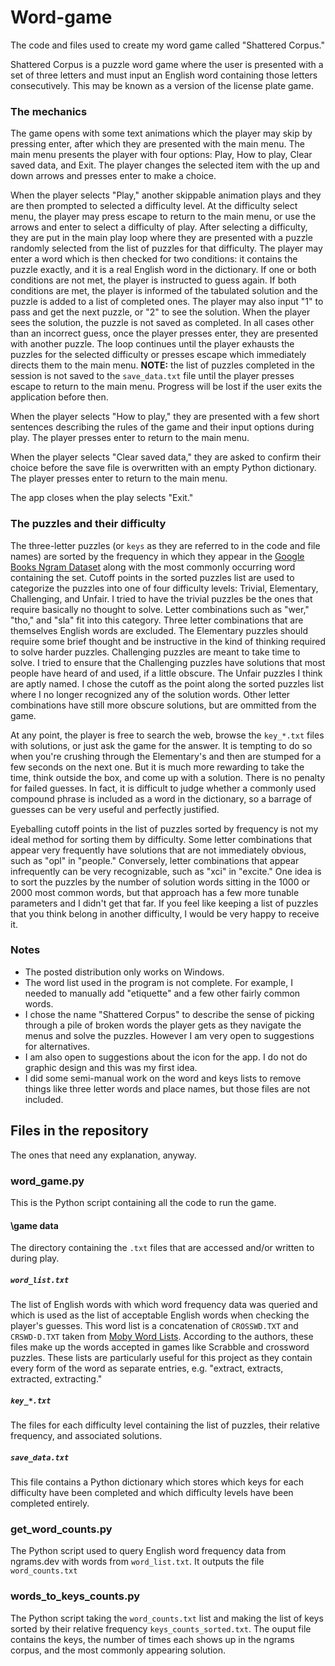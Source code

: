 # Word-game
The code and files used to create my word game called "Shattered Corpus."

Shattered Corpus is a puzzle word game where the user is presented with a set of three letters and must input an English word containing those letters consecutively. This may be known as a version of the license plate game.


### The mechanics

The game opens with some text animations which the player may skip by pressing enter, after which they are presented with the main menu. The main menu presents the player with four options: Play, How to play, Clear saved data, and Exit. The player changes the selected item with the up and down arrows and presses enter to make a choice. 

When the player selects "Play," another skippable animation plays and they are then prompted to selected a difficulty level. At the difficulty select menu, the player may press escape to return to the main menu, or use the arrows and enter to select a difficulty of play. After selecting a difficulty, they are put in the main play loop where they are presented with a puzzle randomly selected from the list of puzzles for that difficulty. The player may enter a word which is then checked for two conditions: it contains the puzzle exactly, and it is a real English word in the dictionary. If one or both conditions are not met, the player is instructed to guess again. If both conditions are met, the player is informed of the tabulated solution and the puzzle is added to a list of completed ones. The player may also input "1" to pass and get the next puzzle, or "2" to see the solution. When the player sees the solution, the puzzle is not saved as completed. In all cases other than an incorrect guess, once the player presses enter, they are presented with another puzzle. The loop continues until the player exhausts the puzzles for the selected difficulty or presses escape which immediately directs them to the main menu. 
**NOTE:** the list of puzzles completed in the session is not saved to the `save_data.txt` file until the player presses escape to return to the main menu. Progress will be lost if the user exits the application before then.

When the player selects "How to play," they are presented with a few short sentences describing the rules of the game and their input options during play. The player presses enter to return to the main menu.

When the player selects "Clear saved data," they are asked to confirm their choice before the save file is overwritten with an empty Python dictionary. The player presses enter to return to the main menu.

The app closes when the play selects "Exit."


### The puzzles and their difficulty

The three-letter puzzles (or `keys` as they are referred to in the code and file names) are sorted by the frequency in which they appear in the [Google Books Ngram Dataset](https://books.google.com/ngrams/) along with the most commonly occurring word containing the set. Cutoff points in the sorted puzzles list are used to categorize the puzzles into one of four difficulty levels: Trivial, Elementary, Challenging, and Unfair. I tried to have the trivial puzzles be the ones that require basically no thought to solve. Letter combinations such as "wer," "tho," and "sla" fit into this category. Three letter combinations that are themselves English words are excluded. The Elementary puzzles should require some brief thought and be instructive in the kind of thinking required to solve harder puzzles. Challenging puzzles are meant to take time to solve. I tried to ensure that the Challenging puzzles have solutions that most people have heard of and used, if a little obscure. The Unfair puzzles I think are aptly named. I chose the cutoff as the point along the sorted puzzles list where I no longer recognized any of the solution words. Other letter combinations have still more obscure solutions, but are ommitted from the game. 

At any point, the player is free to search the web, browse the `key_*.txt` files with solutions, or just ask the game for the answer. It is tempting to do so when you're crushing through the Elementary's and then are stumped for a few seconds on the next one. But it is much more rewarding to take the time, think outside the box, and come up with a solution. There is no penalty for failed guesses. In fact, it is difficult to judge whether a commonly used compound phrase is included as a word in the dictionary, so a barrage of guesses can be very useful and perfectly justified.

Eyeballing cutoff points in the list of puzzles sorted by frequency is not my ideal method for sorting them by difficulty. Some letter combinations that appear very frequently have solutions that are not immediately obvious, such as "opl" in "people." Conversely, letter combinations that appear infrequently can be very recognizable, such as "xci" in "excite." One idea is to sort the puzzles by the number of solution words sitting in the 1000 or 2000 most common words, but that approach has a few more tunable parameters and I didn't get that far. If you feel like keeping a list of puzzles that you think belong in another difficulty, I would be very happy to receive it.


### Notes

- The posted distribution only works on Windows.
- The word list used in the program is not complete. For example, I needed to manually add "etiquette" and a few other fairly common words.
- I chose the name "Shattered Corpus" to describe the sense of picking through a pile of broken words the player gets as they navigate the menus and solve the puzzles. However I am very open to suggestions for alternatives.
- I am also open to suggestions about the icon for the app. I do not do graphic design and this was my first idea.
- I did some semi-manual work on the word and keys lists to remove things like three letter words and place names, but those files are not included.


## Files in the repository
The ones that need any explanation, anyway.

### word_game.py
This is the Python script containing all the code to run the game.

#### \game data
The directory containing the `.txt` files that are accessed and/or written to during play.
##### `word_list.txt`
The list of English words with which word frequency data was queried and which is used as the list of acceptable English words when checking the player's guesses. This word list is a concatenation of `CROSSWD.TXT` and `CRSWD-D.TXT` taken from [Moby Word Lists](https://archive.org/details/mobywordlists03201gut). According to the authors, these files make up the words accepted in games like Scrabble and crossword puzzles. These lists are particularly useful for this project as they contain every form of the word as separate entries, e.g. "extract, extracts, extracted, extracting."
##### `key_*.txt`
The files for each difficulty level containing the list of puzzles, their relative frequency, and associated solutions.
##### `save_data.txt`
This file contains a Python dictionary which stores which keys for each difficulty have been completed and which difficulty levels have been completed entirely.

### get_word_counts.py
The Python script used to query English word frequency data from ngrams.dev with words from `word_list.txt`. It outputs the file `word_counts.txt`

### words_to_keys_counts.py
The Python script taking the `word_counts.txt` list and making the list of keys sorted by their relative frequency `keys_counts_sorted.txt`. The ouput file contains the keys, the number of times each shows up in the ngrams corpus, and the most commonly appearing solution.

